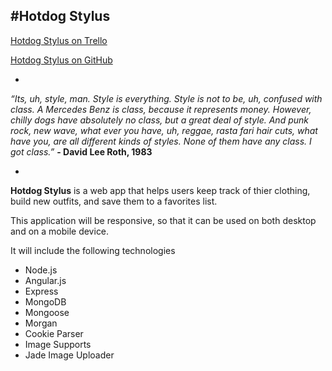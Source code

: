 #Hotdog Stylus
-
[Hotdog Stylus on Trello](https://trello.com/b/LJv4WXRR/hotdog-stylus)

[Hotdog Stylus on GitHub](https://github.com/leurcutis/hotdog-stylus)

-

*“Its, uh, _style_, man.  _Style_ is everything. _Style_ is not to be, uh, confused with _class_. A Mercedes Benz is _class_, because it represents money. However, chilly dogs have absolutely no _class_, but a great deal of _style_. And punk rock, new wave, what ever you have, uh, reggae, rasta fari hair cuts, what have you, are all different kinds of _styles_. None of them have any class. I got _class_.”*
**- David Lee Roth, 1983**

-

**Hotdog Stylus** is a web app that helps users keep track of thier clothing, build new outfits, and save them to a favorites list.

This application will be responsive, so that it can be used on both desktop and on a mobile device.

It will include the following technologies

 - Node.js
 - Angular.js
 - Express
 - MongoDB
 - Mongoose
 - Morgan
 - Cookie Parser
 - Image Supports
 - Jade Image Uploader